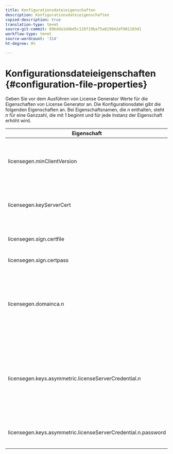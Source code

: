 ```yaml
---
title: Konfigurationsdateieigenschaften
description: Konfigurationsdateieigenschaften
copied-description: true
translation-type: tm+mt
source-git-commit: 89bdda1d4bd5c126f19ba75a819942df901183d1
workflow-type: tm+mt
source-wordcount: '314'
ht-degree: 0%

---
```



# Konfigurationsdateieigenschaften {#configuration-file-properties}

Geben Sie vor dem Ausführen von License Generator Werte für die Eigenschaften von License Generator an. Die Konfigurationsdatei gibt die folgenden Eigenschaften an. Bei Eigenschaftsnamen, die *n* enthalten, steht *n* für eine Ganzzahl, die mit 1 beginnt und für jede Instanz der Eigenschaft erhöht wird.

<table frame="all" colsep="1" rowsep="1" class="+ topic/table adobe-d/table " id="table_qk1_rry_n4"> 
 <thead class="- topic/thead "> 
  <tr rowsep="1" class="- topic/row "> 
   <th colname="1" class="- topic/entry entry"> Eigenschaft </th> 
   <th colname="2" class="- topic/entry entry"> Beschreibung </th> 
  </tr> 
 </thead>
 <tbody class="- topic/tbody "> 
  <tr rowsep="1" class="- topic/row "> 
   <td colname="1" class="- topic/entry "><span class="+ topic/ph pr-d/codeph codeph"> licensegen.minClientVersion</span> </td> 
   <td colname="2" class="- topic/entry "> Legen Sie die mindestens unterstützte Clientversion fest. Ist dies nicht der Fall, werden standardmäßig alle Versionen unterstützt. Legen Sie diesen Wert fest, um zu steuern, wie ältere Clients auf Lizenzanforderungen reagieren, die sie nicht unterstützen. Geben Sie x (für Adobe Access x.0) an, wobei x die Hauptveröffentlichungsnummer ist. </td> 
  </tr> 
  <tr rowsep="1" class="- topic/row "> 
   <td colname="1" class="- topic/entry "><span class="+ topic/ph pr-d/codeph codeph"> licensegen.keyServerCert</span> </td> 
   <td colname="2" class="- topic/entry "> Key Server Certificate (ein von der Adobe ausgestelltes Lizenzserverzertifikat, das vom Key Server verwendet wird). Dieses Zertifikat wird nur verwendet, wenn die Metadaten/Richtlinien darauf hinweisen, dass ein Schlüsselserver für wichtigen Versand zu iOS-Geräten erforderlich ist. </td> 
  </tr> 
  <tr rowsep="1" class="- topic/row "> 
   <td colname="1" class="- topic/entry "><span class="+ topic/ph pr-d/codeph codeph"> licensegen.sign.certfile</span> </td> 
   <td colname="2" class="- topic/entry "> Die PKCS12-Datei, die die Anmeldeinformationen des Lizenzservers zum Signieren von Lizenzen enthält. Diese Eigenschaft sollte auf eine .pfx-Datei mit einem Zertifikat und einem privaten Schlüssel verweisen. </td> 
  </tr> 
  <tr rowsep="1" class="- topic/row "> 
   <td colname="1" class="- topic/entry "><span class="+ topic/ph pr-d/codeph codeph"> licensegen.sign.certpass</span> </td> 
   <td colname="2" class="- topic/entry ">Das Kennwort zum Schutz der Datei, die durch <span class="+ topic/ph pr-d/codeph codeph"> licensegen.sign.certfile angegeben wird.</span> </td> 
  </tr> 
  <tr rowsep="1" class="- topic/row "> 
   <td colname="1" class="- topic/entry "><span class="+ topic/ph pr-d/codeph codeph">licensegen.domainca.n</span> </td> 
   <td colname="2" class="- topic/entry "> Bei der Generierung domänengebundener Lizenzen müssen ein oder mehrere CA-Domänenzertifikate angegeben werden, um die Domänenbehörden anzugeben, denen dieser Lizenzaussteller vertraut. Ist der Empfänger ein Domänenzertifikat, das nicht von einem der angegebenen Domänenzertifikate ausgestellt wurde, kann keine Lizenz generiert werden. Diese Eigenschaft gibt eine .cer-Datei an, die nur das Zertifikat enthält (entweder das PEM- oder DAS-Format ist akzeptabel). n muss monotonisch erhöht werden, beginnend mit 1. </td> 
  </tr> 
  <tr rowsep="1" class="- topic/row "> 
   <td colname="1" class="- topic/entry "><span class="+ topic/ph pr-d/codeph codeph">licensegen.keys.asymmetric.licenseServerCredential.n</span> </td> 
   <td colname="2" class="- topic/entry "> <p class="- topic/p ">Optionale PKCS12-Datei mit zusätzlichen Lizenzserver-Anmeldeinformationen zum Entschlüsseln des CEK in den Metadaten und Richtlinien. Zusätzliche Berechtigungen können konfiguriert werden, wenn der Inhalt zuvor mit einem Lizenzserver-Zertifikat gepackt wurde, das nicht von <span class="codeph"> licensegen.sign.certfile</span> angegeben wurde. Diese Eigenschaft sollte auf eine <span class="filepath"> .pfx</span>-Datei verweisen, die ein Zertifikat und einen privaten Schlüssel enthält. n muss monotonisch erhöht werden, beginnend mit 1. </p> </td> 
  </tr> 
  <tr rowsep="0" class="- topic/row "> 
   <td colname="1" class="- topic/entry "><span class="+ topic/ph pr-d/codeph codeph">licensegen.keys.asymmetric.licenseServerCredential.n.password</span> </td> 
   <td colname="2" class="- topic/entry ">Das Kennwort zum Schutz der Datei, das wie folgt angegeben wird: <p><span class="+ topic/ph pr-d/codeph codeph"> licensegen.keys.asymmetric.licenseServerCredential.n</span> </p> </td> 
  </tr> 
 </tbody> 
</table>

